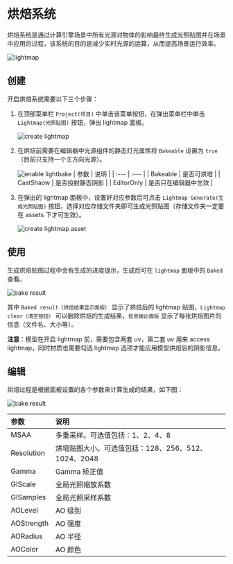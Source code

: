 # 烘焙系统

烘焙系统是通过计算引擎场景中所有光源对物体的影响最终生成光照贴图并在场景中应用的过程，该系统的目的是减少实时光源的运算，从而提高场景运行效率。

![lightmap](./images/bake.png)

## 创建

开启烘焙系统需要以下三个步骤：

1. 在顶部菜单栏 `Project(项目)` 中单击该菜单按钮，在弹出菜单栏中单击 `Lightmap(光照贴图)` 按钮，弹出 lightmap 面板。
   
    ![create lightmap](./images/bake_menu.png)

2. 在烘焙前需要在编辑器中光源组件的静态灯光属性将 `Bakeable` 设置为 `true`（目前只支持一个主方向光源）。
   
    ![enable lightbake](./images/bakeable.png)
	| 参数 | 说明 |
	| :--- | :--- |
	| Bakeable | 是否可烘培 |
	| CastShaow | 是否投射静态阴影 |
	| EditorOnly | 是否只在编辑器中生效 |

3. 在弹出的 lightmap 面板中，设置好对应参数后可点击 `Lightmap Generate(生成光照贴图)` 按钮，选择对应存储文件夹即可生成光照贴图（存储文件夹一定要在 assets 下才可生效）。
   
    ![create lightmap asset](./images/lightmap_generate.png)

## 使用

生成烘焙贴图过程中会有生成的进度提示，生成后可在 `lightmap` 面板中的 `Baked` 查看。

![bake result](./images/lightmap_result.png)

其中 `Baked result（烘焙结果显示面板）` 显示了烘焙后的 lightmap 贴图，`Lightmap clear（清空按钮）` 可以删除烘焙的生成结果，`信息输出面板` 显示了每张烘焙图片的信息（文件名、大小等）。

**注意**：模型在开启 lightmap 前，需要包含两套 uv，第二套 uv 用来 access lightmap，同时材质也需要勾选 lightmap 选项才能应用模型烘焙后的阴影信息。

## 编辑

烘焙过程是根据面板设置的各个参数来计算生成的结果，如下图：

![bake result](./images/bake_param.png)

| 参数 | 说明 |
| :--- | :--- |
| MSAA | 多重采样。可选值包括：1、2、4、8 |
| Resolution | 烘培贴图大小。可选值包括：128、256、512、1024、2048 |
| Gamma | Gamma 矫正值 |
| GIScale | 全局光照缩放系数 |
| GISamples | 全局光照采样系数 |
| AOLevel | AO 级别 |
| AOStrength | AO 强度 |
| AORadius | AO 半径 |
| AOColor | AO 颜色 |
